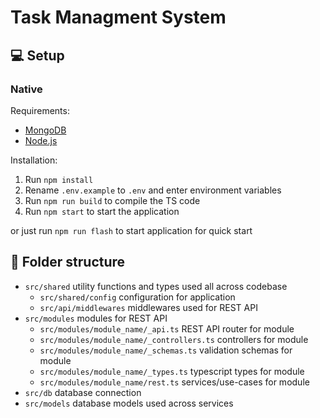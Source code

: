 # Task Managment System

## 💻 Setup

### Native

Requirements:

-   [MongoDB](https://www.mongodb.com/docs/manual/installation/)
-   [Node.js](https://nodejs.org/en/)

Installation:

1. Run `npm install`
2. Rename `.env.example` to `.env` and enter environment variables
3. Run `npm run build` to compile the TS code
4. Run `npm start` to start the application

or just run `npm run flash` to start application for quick start

## 📂 Folder structure

-   `src/shared` utility functions and types used all across codebase
    -   `src/shared/config` configuration for application
    -   `src/api/middlewares` middlewares used for REST API
-   `src/modules` modules for REST API
    -   `src/modules/module_name/_api.ts` REST API router for module
    -   `src/modules/module_name/_controllers.ts` controllers for module
    -   `src/modules/module_name/_schemas.ts` validation schemas for module
    -   `src/modules/module_name/_types.ts` typescript types for module
    -   `src/modules/module_name/rest.ts` services/use-cases for module
-   `src/db` database connection
-   `src/models` database models used across services
